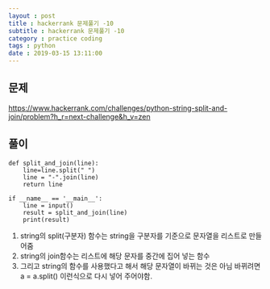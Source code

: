 ```yaml
---
layout : post
title : hackerrank 문제풀기 -10
subtitle : hackerrank 문제풀기 -10
category : practice coding
tags : python
date : 2019-03-15 13:11:00
---
```


## 문제 

https://www.hackerrank.com/challenges/python-string-split-and-join/problem?h_r=next-challenge&h_v=zen

## 풀이

~~~
def split_and_join(line):
    line=line.split(" ")
    line = "-".join(line)
    return line

if __name__ == '__main__':
    line = input()
    result = split_and_join(line)
    print(result)
~~~

1. string의 split(구분자) 함수는 string을 구분자를 기준으로 문자열을 리스트로 만들어줌
2. string의 join함수는 리스트에 해당 문자를 중간에 집어 넣는 함수 
3. 그리고 string의 함수를 사용했다고 해서 해당 문자열이 바뀌는 것은 아님 
   바뀌려면 a = a.split() 이런식으로 다시 넣어 주어야함.
